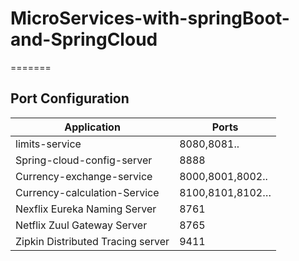 # MicroServices-with-springBoot-and-SpringCloud
=======

Port Configuration
---------------------------------------

|Application | Ports |
|------------|-------|
|limits-service|8080,8081..|
|Spring-cloud-config-server|	8888 |
|Currency-exchange-service|	8000,8001,8002..|
|Currency-calculation-Service|	8100,8101,8102…|
|Nexflix Eureka Naming Server|	8761|
|Netflix Zuul Gateway Server|	8765|
|Zipkin Distributed Tracing server|	9411|




